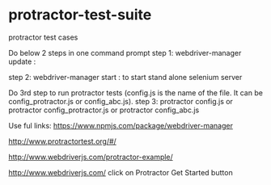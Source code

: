 # protractor-test-suite
protractor test cases

Do below 2 steps in one command prompt
step 1: webdriver-manager update :

step 2: webdriver-manager start : to start stand alone selenium server

Do 3rd step to run protractor tests (config.js is the name of the file. It can be config_protractor.js or config_abc.js).
step 3: protractor config.js    or 
protractor config_protractor.js or 
protractor config_abc.js

Use ful links:
https://www.npmjs.com/package/webdriver-manager

http://www.protractortest.org/#/

http://www.webdriverjs.com/protractor-example/

http://www.webdriverjs.com/   click on Protractor Get Started button
